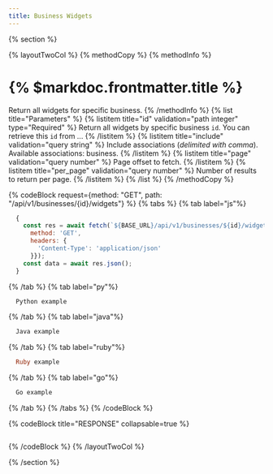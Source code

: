 ```yaml
---
title: Business Widgets
---
```

{% section %}

{% layoutTwoCol %}
{% methodCopy %}
{% methodInfo %}
  # {% $markdoc.frontmatter.title %}
  Return all widgets for specific business.
{% /methodInfo %}
{% list title="Parameters" %}
  {% listitem title="id" validation="path integer" type="Required" %}
  Return all widgets by specific business `id`. You can retrieve this `id` from ...
  {% /listitem %}
  {% listitem title="include" validation="query string" %}
  Include associations (*delimited with comma*). Available associations: business.
  {% /listitem %}
  {% listitem title="page" validation="query number" %}
  Page offset to fetch.
  {% /listitem %}
  {% listitem title="per_page" validation="query number" %}
  Number of results to return per page.
  {% /listitem %}
{% /list %}
{% /methodCopy %}

{% codeBlock request={method: "GET", path: "/api/v1/businesses/{id}/widgets"} %}
{% tabs %}
  {% tab label="js"%}
  ```js
    {
      const res = await fetch(`${BASE_URL}/api/v1/businesses/${id}/widgets`, {
        method: 'GET',
        headers: {
          'Content-Type': 'application/json'
        }});
      const data = await res.json();
    }
  ```
  {% /tab %}
  {% tab label="py"%}
  ```py
    Python example
  ```
  {% /tab %}
  {% tab label="java"%}
  ```java
    Java example
  ```
  {% /tab %}
  {% tab label="ruby"%}
  ```ruby
    Ruby example
  ```
  {% /tab %}
  {% tab label="go"%}
  ```go
    Go example
  ```
  {% /tab %}
{% /tabs %}
{% /codeBlock %}

{% codeBlock title="RESPONSE" collapsable=true %}
  ```json
  ```
{% /codeBlock %}
{% /layoutTwoCol %}

{% /section %}